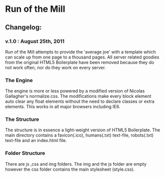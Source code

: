 #  Run of the Mill

## Changelog:

### v.1.0 : August 25th, 2011

Run of the Mill attempts to provide the 'average joe' with a template which can scale up from one page to a thousand pages. All server related goodies from the original HTML5 Boilerplate have been removed because they do not work often, nor do they work on every server.

### The Engine

The engine is more or less powered by a modified version of Nicolas Gallagher's normalize.css. The modifications make every block element auto clear any float elements without the need to declare classes or extra elements. This works in all major browsers including IE6.

### The Structure

The structure is in essence a light-weight version of HTML5 Boilerplate. The main directory contains a favicon(.ico), humans(.txt) text-file, robots(.txt) text-file and an index.html file.

### Folder Structure

There are js ,css and img folders. The img and the js folder are empty however the css folder contains the main stylesheet (style.css).
